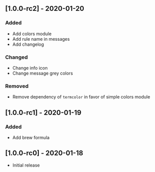 ## [1.0.0-rc2] - 2020-01-20

### Added
- Add colors module
- Add rule name in messages  
- Add changelog

### Changed
- Change info icon
- Change message grey colors

### Removed
- Remove dependency of `termcolor` in favor of simple colors module 

## [1.0.0-rc1] - 2020-01-19
### Added
- Add brew formula

## [1.0.0-rc0] - 2020-01-18
- Initial release